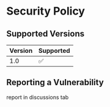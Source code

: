 # Security Policy

## Supported Versions


| Version | Supported          |
| ------- | ------------------ |
| 1.0   | :white_check_mark: |


## Reporting a Vulnerability

report in discussions tab
